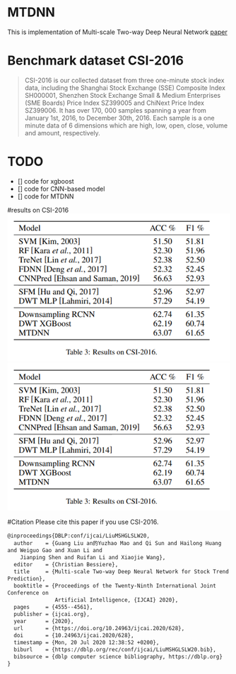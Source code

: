 # MTDNN
This is implementation of Multi-scale Two-way Deep Neural Network [paper](https://www.ijcai.org/Proceedings/2020/0628.pdf)

# Benchmark dataset CSI-2016
> CSI-2016 is our collected dataset from three one-minute
stock index data, including the Shanghai Stock Exchange
(SSE) Composite Index SH000001, Shenzhen Stock Exchange Small & Medium Enterprises (SME Boards) Price
Index SZ399005 and ChiNext Price Index SZ399006. It
has over 170, 000 samples spanning a year from January
1st, 2016, to December 30th, 2016. Each sample is a one minute data of
6 dimensions which are high, low, open, close, volume and
amount, respectively.

# TODO
- [] code for xgboost
- [] code for CNN-based model
- [] code for MTDNN

#results on CSI-2016
![image](https://github.com/marscrazy/MTDNN/blob/master/pics/csi2016.png)
![image](https://github.com/marscrazy/MTDNN/blob/master/pics/csi2016.png)

#Citation
Please cite this paper if you use CSI-2016.
```
@inproceedings{DBLP:conf/ijcai/LiuMSHGLSLW20,
  author    = {Guang Liu an的Yuzhao Mao and Qi Sun and Hailong Huang and Weiguo Gao and Xuan Li and
    Jianping Shen and Ruifan Li and Xiaojie Wang},
  editor    = {Christian Bessiere},
  title     = {Multi-scale Two-way Deep Neural Network for Stock Trend Prediction},
  booktitle = {Proceedings of the Twenty-Ninth International Joint Conference on
               Artificial Intelligence, {IJCAI} 2020},
  pages     = {4555--4561},
  publisher = {ijcai.org},
  year      = {2020},
  url       = {https://doi.org/10.24963/ijcai.2020/628},
  doi       = {10.24963/ijcai.2020/628},
  timestamp = {Mon, 20 Jul 2020 12:38:52 +0200},
  biburl    = {https://dblp.org/rec/conf/ijcai/LiuMSHGLSLW20.bib},
  bibsource = {dblp computer science bibliography, https://dblp.org}
}
```